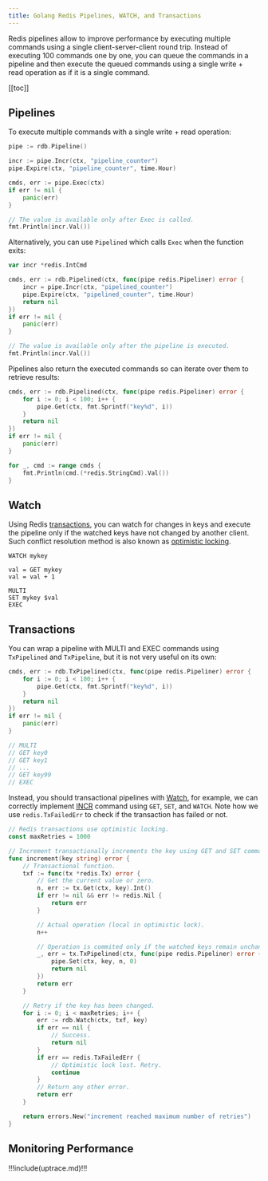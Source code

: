 ```yaml
---
title: Golang Redis Pipelines, WATCH, and Transactions
---
```


<CoverImage title="Golang Redis Pipelines, WATCH, and Transactions" />

Redis pipelines allow to improve performance by executing multiple commands using a single
client-server-client round trip. Instead of executing 100 commands one by one, you can queue the
commands in a pipeline and then execute the queued commands using a single write + read operation as
if it is a single command.

[[toc]]

## Pipelines

To execute multiple commands with a single write + read operation:

```go
pipe := rdb.Pipeline()

incr := pipe.Incr(ctx, "pipeline_counter")
pipe.Expire(ctx, "pipeline_counter", time.Hour)

cmds, err := pipe.Exec(ctx)
if err != nil {
	panic(err)
}

// The value is available only after Exec is called.
fmt.Println(incr.Val())
```

Alternatively, you can use `Pipelined` which calls `Exec` when the function exits:

```go
var incr *redis.IntCmd

cmds, err := rdb.Pipelined(ctx, func(pipe redis.Pipeliner) error {
	incr = pipe.Incr(ctx, "pipelined_counter")
	pipe.Expire(ctx, "pipelined_counter", time.Hour)
	return nil
})
if err != nil {
	panic(err)
}

// The value is available only after the pipeline is executed.
fmt.Println(incr.Val())
```

Pipelines also return the executed commands so can iterate over them to retrieve results:

```go
cmds, err := rdb.Pipelined(ctx, func(pipe redis.Pipeliner) error {
	for i := 0; i < 100; i++ {
		pipe.Get(ctx, fmt.Sprintf("key%d", i))
	}
	return nil
})
if err != nil {
	panic(err)
}

for _, cmd := range cmds {
    fmt.Println(cmd.(*redis.StringCmd).Val())
}
```

## Watch

Using Redis [transactions](https://redis.io/topics/transactions), you can watch for changes in keys
and execute the pipeline only if the watched keys have not changed by another client. Such conflict
resolution method is also known as
[optimistic locking](https://en.wikipedia.org/wiki/Optimistic_concurrency_control).

```shell
WATCH mykey

val = GET mykey
val = val + 1

MULTI
SET mykey $val
EXEC
```

## Transactions

You can wrap a pipeline with MULTI and EXEC commands using `TxPipelined` and `TxPipeline`, but it is
not very useful on its own:

```go
cmds, err := rdb.TxPipelined(ctx, func(pipe redis.Pipeliner) error {
	for i := 0; i < 100; i++ {
		pipe.Get(ctx, fmt.Sprintf("key%d", i))
	}
	return nil
})
if err != nil {
	panic(err)
}

// MULTI
// GET key0
// GET key1
// ...
// GET key99
// EXEC
```

Instead, you should transactional pipelines with
[Watch](https://pkg.go.dev/github.com/go-redis/redis/v8#Client.Watch), for example, we can correctly
implement [INCR](https://redis.io/commands/INCR) command using `GET`, `SET`, and `WATCH`. Note how
we use `redis.TxFailedErr` to check if the transaction has failed or not.

```go
// Redis transactions use optimistic locking.
const maxRetries = 1000

// Increment transactionally increments the key using GET and SET commands.
func increment(key string) error {
	// Transactional function.
	txf := func(tx *redis.Tx) error {
		// Get the current value or zero.
		n, err := tx.Get(ctx, key).Int()
		if err != nil && err != redis.Nil {
			return err
		}

		// Actual operation (local in optimistic lock).
		n++

		// Operation is commited only if the watched keys remain unchanged.
		_, err = tx.TxPipelined(ctx, func(pipe redis.Pipeliner) error {
			pipe.Set(ctx, key, n, 0)
			return nil
		})
		return err
	}

    // Retry if the key has been changed.
	for i := 0; i < maxRetries; i++ {
		err := rdb.Watch(ctx, txf, key)
		if err == nil {
			// Success.
			return nil
		}
		if err == redis.TxFailedErr {
			// Optimistic lock lost. Retry.
			continue
		}
		// Return any other error.
		return err
	}

	return errors.New("increment reached maximum number of retries")
}
```

## Monitoring Performance

!!!include(uptrace.md)!!!
